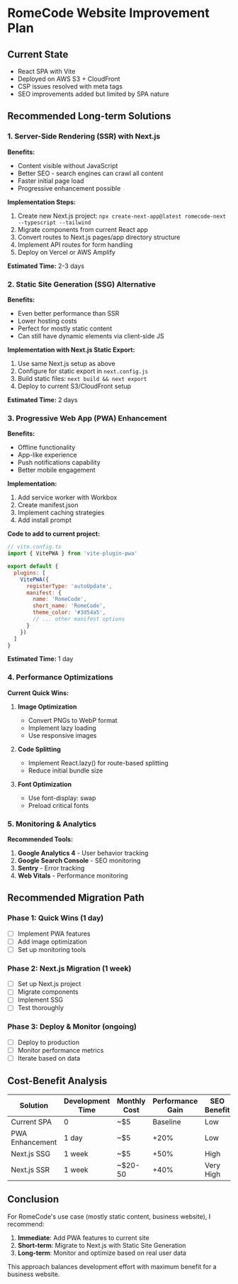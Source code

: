 # RomeCode Website Improvement Plan

## Current State
- React SPA with Vite
- Deployed on AWS S3 + CloudFront
- CSP issues resolved with meta tags
- SEO improvements added but limited by SPA nature

## Recommended Long-term Solutions

### 1. Server-Side Rendering (SSR) with Next.js
**Benefits:**
- Content visible without JavaScript
- Better SEO - search engines can crawl all content
- Faster initial page load
- Progressive enhancement possible

**Implementation Steps:**
1. Create new Next.js project: `npx create-next-app@latest romecode-next --typescript --tailwind`
2. Migrate components from current React app
3. Convert routes to Next.js pages/app directory structure
4. Implement API routes for form handling
5. Deploy on Vercel or AWS Amplify

**Estimated Time:** 2-3 days

### 2. Static Site Generation (SSG) Alternative
**Benefits:**
- Even better performance than SSR
- Lower hosting costs
- Perfect for mostly static content
- Can still have dynamic elements via client-side JS

**Implementation with Next.js Static Export:**
1. Use same Next.js setup as above
2. Configure for static export in `next.config.js`
3. Build static files: `next build && next export`
4. Deploy to current S3/CloudFront setup

**Estimated Time:** 2 days

### 3. Progressive Web App (PWA) Enhancement
**Benefits:**
- Offline functionality
- App-like experience
- Push notifications capability
- Better mobile engagement

**Implementation:**
1. Add service worker with Workbox
2. Create manifest.json
3. Implement caching strategies
4. Add install prompt

**Code to add to current project:**
```javascript
// vite.config.ts
import { VitePWA } from 'vite-plugin-pwa'

export default {
  plugins: [
    VitePWA({
      registerType: 'autoUpdate',
      manifest: {
        name: 'RomeCode',
        short_name: 'RomeCode',
        theme_color: '#3d54a5',
        // ... other manifest options
      }
    })
  ]
}
```

**Estimated Time:** 1 day

### 4. Performance Optimizations
**Current Quick Wins:**
1. **Image Optimization**
   - Convert PNGs to WebP format
   - Implement lazy loading
   - Use responsive images

2. **Code Splitting**
   - Implement React.lazy() for route-based splitting
   - Reduce initial bundle size

3. **Font Optimization**
   - Use font-display: swap
   - Preload critical fonts

### 5. Monitoring & Analytics
**Recommended Tools:**
1. **Google Analytics 4** - User behavior tracking
2. **Google Search Console** - SEO monitoring
3. **Sentry** - Error tracking
4. **Web Vitals** - Performance monitoring

## Recommended Migration Path

### Phase 1: Quick Wins (1 day)
- [ ] Implement PWA features
- [ ] Add image optimization
- [ ] Set up monitoring tools

### Phase 2: Next.js Migration (1 week)
- [ ] Set up Next.js project
- [ ] Migrate components
- [ ] Implement SSG
- [ ] Test thoroughly

### Phase 3: Deploy & Monitor (ongoing)
- [ ] Deploy to production
- [ ] Monitor performance metrics
- [ ] Iterate based on data

## Cost-Benefit Analysis

| Solution | Development Time | Monthly Cost | Performance Gain | SEO Benefit |
|----------|-----------------|--------------|------------------|-------------|
| Current SPA | 0 | ~$5 | Baseline | Low |
| PWA Enhancement | 1 day | ~$5 | +20% | Low |
| Next.js SSG | 1 week | ~$5 | +50% | High |
| Next.js SSR | 1 week | ~$20-50 | +40% | Very High |

## Conclusion

For RomeCode's use case (mostly static content, business website), I recommend:
1. **Immediate**: Add PWA features to current site
2. **Short-term**: Migrate to Next.js with Static Site Generation
3. **Long-term**: Monitor and optimize based on real user data

This approach balances development effort with maximum benefit for a business website. 